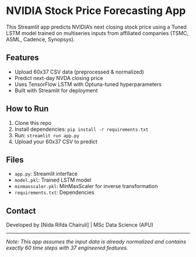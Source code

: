 # NVIDIA Stock Price Forecasting App

This Streamlit app predicts NVIDIA’s next closing stock price using a Tuned LSTM model trained on multiseries inputs from affiliated companies (TSMC, ASML, Cadence, Synopsys).

## Features
- Upload 60x37 CSV data (preprocessed & normalized)
- Predict next-day NVDA closing price
- Uses TensorFlow LSTM with Optuna-tuned hyperparameters
- Built with Streamlit for deployment

## How to Run
1. Clone this repo
2. Install dependencies: `pip install -r requirements.txt`
3. Run: `streamlit run app.py`
4. Upload your 60x37 CSV to predict

## Files
- `app.py`: Streamlit interface
- `model.pkl`: Trained LSTM model
- `minmaxscaler.pkl`: MinMaxScaler for inverse transformation
- `requirements.txt`: Dependencies

## Contact
Developed by [Nida Rifda Chairuli] | MSc Data Science (APU)

---

*Note: This app assumes the input data is already normalized and contains exactly 60 time steps with 37 engineered features.*
